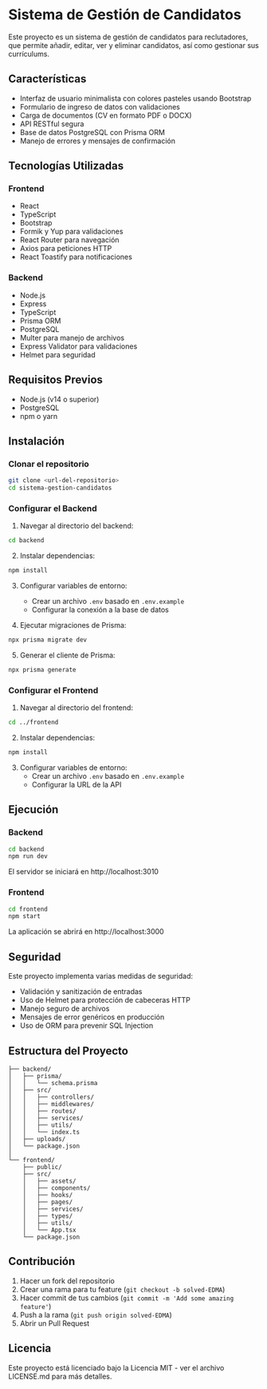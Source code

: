 # Sistema de Gestión de Candidatos

Este proyecto es un sistema de gestión de candidatos para reclutadores, que permite añadir, editar, ver y eliminar candidatos, así como gestionar sus currículums.

## Características

- Interfaz de usuario minimalista con colores pasteles usando Bootstrap
- Formulario de ingreso de datos con validaciones
- Carga de documentos (CV en formato PDF o DOCX)
- API RESTful segura
- Base de datos PostgreSQL con Prisma ORM
- Manejo de errores y mensajes de confirmación

## Tecnologías Utilizadas

### Frontend
- React
- TypeScript
- Bootstrap
- Formik y Yup para validaciones
- React Router para navegación
- Axios para peticiones HTTP
- React Toastify para notificaciones

### Backend
- Node.js
- Express
- TypeScript
- Prisma ORM
- PostgreSQL
- Multer para manejo de archivos
- Express Validator para validaciones
- Helmet para seguridad

## Requisitos Previos

- Node.js (v14 o superior)
- PostgreSQL
- npm o yarn

## Instalación

### Clonar el repositorio

```bash
git clone <url-del-repositorio>
cd sistema-gestion-candidatos
```

### Configurar el Backend

1. Navegar al directorio del backend:

```bash
cd backend
```

2. Instalar dependencias:

```bash
npm install
```

3. Configurar variables de entorno:
   - Crear un archivo `.env` basado en `.env.example`
   - Configurar la conexión a la base de datos

4. Ejecutar migraciones de Prisma:

```bash
npx prisma migrate dev
```

5. Generar el cliente de Prisma:

```bash
npx prisma generate
```

### Configurar el Frontend

1. Navegar al directorio del frontend:

```bash
cd ../frontend
```

2. Instalar dependencias:

```bash
npm install
```

3. Configurar variables de entorno:
   - Crear un archivo `.env` basado en `.env.example`
   - Configurar la URL de la API

## Ejecución

### Backend

```bash
cd backend
npm run dev
```

El servidor se iniciará en http://localhost:3010

### Frontend

```bash
cd frontend
npm start
```

La aplicación se abrirá en http://localhost:3000

## Seguridad

Este proyecto implementa varias medidas de seguridad:

- Validación y sanitización de entradas
- Uso de Helmet para protección de cabeceras HTTP
- Manejo seguro de archivos
- Mensajes de error genéricos en producción
- Uso de ORM para prevenir SQL Injection

## Estructura del Proyecto

```
├── backend/
│   ├── prisma/
│   │   └── schema.prisma
│   ├── src/
│   │   ├── controllers/
│   │   ├── middlewares/
│   │   ├── routes/
│   │   ├── services/
│   │   ├── utils/
│   │   └── index.ts
│   ├── uploads/
│   └── package.json
│
└── frontend/
    ├── public/
    ├── src/
    │   ├── assets/
    │   ├── components/
    │   ├── hooks/
    │   ├── pages/
    │   ├── services/
    │   ├── types/
    │   ├── utils/
    │   └── App.tsx
    └── package.json
```

## Contribución

1. Hacer un fork del repositorio
2. Crear una rama para tu feature (`git checkout -b solved-EDMA`)
3. Hacer commit de tus cambios (`git commit -m 'Add some amazing feature'`)
4. Push a la rama (`git push origin solved-EDMA`)
5. Abrir un Pull Request

## Licencia

Este proyecto está licenciado bajo la Licencia MIT - ver el archivo LICENSE.md para más detalles.